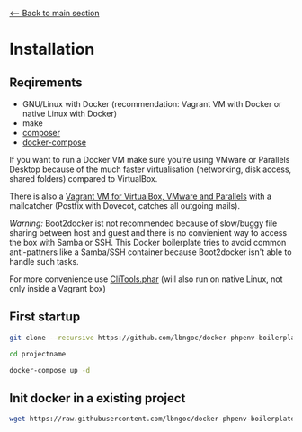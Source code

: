 [<-- Back to main section](../README.md)

# Installation

## Reqirements

- GNU/Linux with Docker (recommendation: Vagrant VM with Docker or native Linux with Docker)
- make
- [composer](https://getcomposer.org/)
- [docker-compose](https://github.com/docker/compose)

If you want to run a Docker VM make sure you're using VMware or Parallels Desktop because of
the much faster virtualisation (networking, disk access, shared folders) compared to VirtualBox.

There is also a [Vagrant VM for VirtualBox, VMware and Parallels](https://github.com/webdevops/vagrant-development)
with a mailcatcher (Postfix with Dovecot, catches all outgoing mails).

_Warning:_ Boot2docker ist not recommended because of slow/buggy file sharing between host and guest and there is no
convienient way to access the box with Samba or SSH.
This Docker boilerplate tries to avoid common anti-pattners like a Samba/SSH container because Boot2docker
isn't able to handle such tasks.

For more convenience use [CliTools.phar](https://github.com/webdevops/clitools) (will also run on native Linux, not only inside a Vagrant box)

## First startup

```bash
git clone --recursive https://github.com/lbngoc/docker-phpenv-boilerplate.git projectname

cd projectname

docker-compose up -d
```

## Init docker in a existing project

```bash
wget https://raw.githubusercontent.com/lbngoc/docker-phpenv-boilerplate/master/bin/docker-init.sh -O ./bin/docker-init.sh | bash
```
